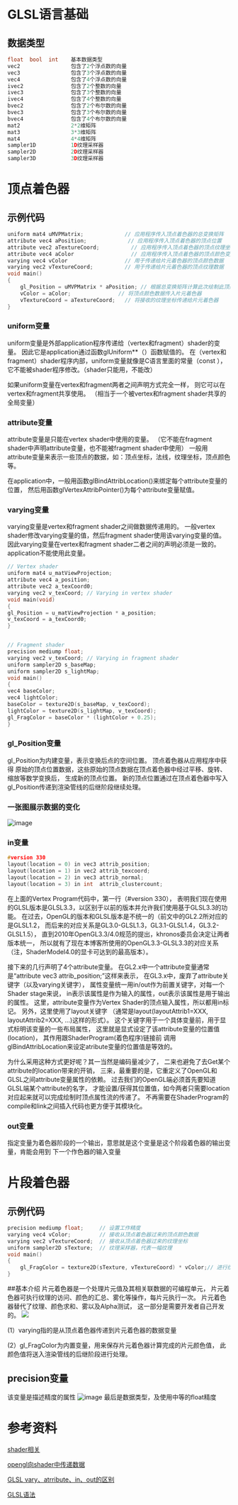 # GLSL语言基础
## 数据类型
``` c
float  bool  int    基本数据类型
vec2                包含了2个浮点数的向量
vec3                包含了3个浮点数的向量
vec4                包含了4个浮点数的向量
ivec2               包含了2个整数的向量
ivec3               包含了3个整数的向量
ivec4               包含了4个整数的向量
bvec2               包含了2个布尔数的向量
bvec3               包含了3个布尔数的向量
bvec4               包含了4个布尔数的向量
mat2                2*2维矩阵
mat3                3*3维矩阵
mat4                4*4维矩阵
sampler1D           1D纹理采样器
sampler2D           2D纹理采样器
sampler3D           3D纹理采样器
```

# 顶点着色器
## 示例代码
``` c
uniform mat4 uMVPMatrix;             // 应用程序传入顶点着色器的总变换矩阵
attribute vec4 aPosition;             // 应用程序传入顶点着色器的顶点位置
attribute vec2 aTextureCoord;          // 应用程序传入顶点着色器的顶点纹理坐标
attribute vec4 aColor                  // 应用程序传入顶点着色器的顶点颜色变量
varying vec4 vColor                  // 用于传递给片元着色器的顶点颜色数据
varying vec2 vTextureCoord;          // 用于传递给片元着色器的顶点纹理数据
void main()
{
    gl_Position = uMVPMatrix * aPosition; // 根据总变换矩阵计算此次绘制此顶点位置
    vColor = aColor;               // 将顶点颜色数据传入片元着色器
    vTextureCoord = aTextureCoord;   // 将接收的纹理坐标传递给片元着色器
}
```
### uniform变量
uniform变量是外部application程序传递给（vertex和fragment）shader的变量。
因此它是application通过函数glUniform**（）函数赋值的。
在（vertex和fragment）shader程序内部，uniform变量就像是C语言里面的常量（const ），
它不能被shader程序修改。（shader只能用，不能改）

如果uniform变量在vertex和fragment两者之间声明方式完全一样，
则它可以在vertex和fragment共享使用。
（相当于一个被vertex和fragment shader共享的全局变量）

### attribute变量
attribute变量是只能在vertex shader中使用的变量。
（它不能在fragment shader中声明attribute变量，也不能被fragment shader中使用）
一般用attribute变量来表示一些顶点的数据，如：顶点坐标，法线，纹理坐标，顶点颜色等。

在application中，一般用函数glBindAttribLocation()来绑定每个attribute变量的位置，
然后用函数glVertexAttribPointer()为每个attribute变量赋值。

### varying变量
varying变量是vertex和fragment shader之间做数据传递用的。
一般vertex shader修改varying变量的值，然后fragment shader使用该varying变量的值。
因此varying变量在vertex和fragment shader二者之间的声明必须是一致的。
application不能使用此变量。
``` c
// Vertex shader
uniform mat4 u_matViewProjection;
attribute vec4 a_position;
attribute vec2 a_texCoord0;
varying vec2 v_texCoord; // Varying in vertex shader
void main(void)
{
gl_Position = u_matViewProjection * a_position;
v_texCoord = a_texCoord0;
}


// Fragment shader
precision mediump float;
varying vec2 v_texCoord; // Varying in fragment shader
uniform sampler2D s_baseMap;
uniform sampler2D s_lightMap;
void main()
{
vec4 baseColor;
vec4 lightColor;
baseColor = texture2D(s_baseMap, v_texCoord);
lightColor = texture2D(s_lightMap, v_texCoord);
gl_FragColor = baseColor * (lightColor + 0.25);
}
```

### gl_Position变量

gl_Position为内建变量，表示变换后点的空间位置。 顶点着色器从应用程序中获得
原始的顶点位置数据，这些原始的顶点数据在顶点着色器中经过平移、旋转、缩放等数学变换后，
生成新的顶点位置。
新的顶点位置通过在顶点着色器中写入gl_Position传递到渲染管线的后继阶段继续处理。

### 一张图展示数据的变化

![image](http://img1.tuicool.com/IFN3Mjy.jpg!web)

### in变量
``` c
#version 330  
layout(location = 0) in vec3 attrib_position;  
layout(location = 1) in vec2 attrib_texcoord;  
layout(location = 2) in vec3 attrib_normal;  
layout(location = 3) in int  attrib_clustercount;
```
在上面的Vertex Program代码中，第一行（#version 330），
表明我们现在使用的GLSL版本是GLSL3.3，以区别于以前的版本并允许我们使用基于GLSL3.3的功能。
在过去，OpenGL的版本和GLSL版本是不统一的（前文中的GL2.2所对应的是GLSL1.2，
而后来的对应关系是GL3.0-GLSL1.3，GL3.1-GLSL1.4，GL3.2-GLSL1.5），
直到2010年OpenGL3.3/4.0规范的提出，khronos委员会决定让两者版本统一，
所以就有了现在本博客所使用的OpenGL3.3-GLSL3.3的对应关系（注，ShaderModel4.0的显卡可达到的最高版本）。

接下来的几行声明了4个attribute变量。
在GL2.x中一个attribute变量通常是“attribute vec3 attrib_position;”这样来表示，
在GL3.x中，废弃了attribute关键字（以及varying关键字），
属性变量统一用in/out作为前置关键字，对每一个Shader stage来说，
in表示该属性是作为输入的属性，out表示该属性是用于输出的属性。
这里，attribute变量作为Vertex Shader的顶点输入属性，所以都用in标记。
另外，这里使用了layout关键字
（通常是layout(layoutAttrib1=XXX, layoutAttrib2=XXX, ...)这样的形式）。
这个关键字用于一个具体变量前，用于显式标明该变量的一些布局属性，
这里就是显式设定了该attribute变量的位置值(location)，
其作用跟ShaderProgram(着色程序)链接前
调用glBindAttribLocation来设定atribute变量的位置值是等效的。

为什么采用这种方式更好呢？其一当然是编码量减少了，
二来也避免了去Get某个attribute的location带来的开销，
三来，最重要的是，它重定义了OpenGL和GLSL之间attribute变量属性的依赖。
过去我们的OpenGL端必须首先要知道GLSL端某个attribute的名字，
才能设置/获得其位置值，如今两者只需要location对应起来就可以完成绘制时顶点属性流的传递了。
不再需要在ShaderProgram的compile和link之间插入代码也更方便于其模块化。
### out变量
指定变量为着色器阶段的一个输出，意思就是这个变量是这个阶段着色器的输出变量，肯能会用到
下一个作色器的输入变量

# 片段着色器
## 示例代码
``` c
precision mediump float;     // 设置工作精度
varying vec4 vColor;         // 接收从顶点着色器过来的顶点颜色数据
varying vec2 vTextureCoord;  // 接收从顶点着色器过来的纹理坐标
uniform sampler2D sTexture;  // 纹理采样器，代表一幅纹理
void main()
{                                                                                   
    gl_FragColor = texture2D(sTexture, vTextureCoord) * vColor;// 进行纹理采样
}
```
##基本介绍
片元着色器是一个处理片元值及其相关联数据的可编程单元，
片元着色器可执行纹理的访问、颜色的汇总、雾化等操作，每片元执行一次。
片元着色器替代了纹理、颜色求和、雾以及Alpha测试，
这一部分是需要开发者自己开发的。
![](http://img0.tuicool.com/my6fAv.jpg!web)

(1）varying指的是从顶点着色器传递到片元着色器的数据变量

(2）gl_FragColor为内置变量，用来保存片元着色器计算完成的片元颜色值，
此颜色值将送入渲染管线的后继阶段进行处理。

## precision变量
该变量是描述精度的属性
![image](http://my.csdn.net/uploads/201207/17/1342509878_2153.jpg)
最后是数据类型，及使用中等的float精度



# 参考资料
[shader相关](http://www.tuicool.com/articles/VZVJra)

[opengl向shader中传递数据](
http://blog.csdn.net/candycat1992/article/details/8830894)

[GLSL vary、atrribute、in、out的区别](http://blog.csdn.net/shenshen211/article/details/51802700)

[GLSL语法](http://www.tuicool.com/articles/NVNvmaR)